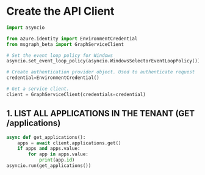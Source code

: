 # Create the API Client

```py
import asyncio

from azure.identity import EnvironmentCredential
from msgraph_beta import GraphServiceClient

# Set the event loop policy for Windows
asyncio.set_event_loop_policy(asyncio.WindowsSelectorEventLoopPolicy())

# Create authentication provider object. Used to authenticate request
credential=EnvironmentCredential()

# Get a service client.
client = GraphServiceClient(credentials=credential)
```

## 1. LIST ALL APPLICATIONS IN THE TENANT (GET /applications)

```py
async def get_applications():
    apps = await client.applications.get()
    if apps and apps.value:
        for app in apps.value:
            print(app.id)
asyncio.run(get_applications())
```